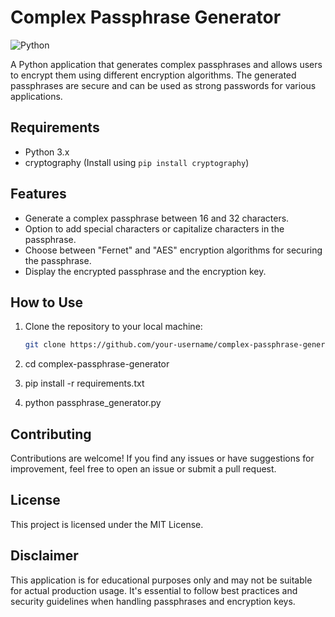 # Complex Passphrase Generator

![Python](https://img.shields.io/badge/python-3.x-blue.svg)

A Python application that generates complex passphrases and allows users to encrypt them using different encryption algorithms. The generated passphrases are secure and can be used as strong passwords for various applications.

## Requirements

- Python 3.x
- cryptography (Install using `pip install cryptography`)

## Features

- Generate a complex passphrase between 16 and 32 characters.
- Option to add special characters or capitalize characters in the passphrase.
- Choose between "Fernet" and "AES" encryption algorithms for securing the passphrase.
- Display the encrypted passphrase and the encryption key.

## How to Use

1. Clone the repository to your local machine:

   ```bash
   git clone https://github.com/your-username/complex-passphrase-generator.git

2. cd complex-passphrase-generator
3. pip install -r requirements.txt
4. python passphrase_generator.py

## Contributing
Contributions are welcome! If you find any issues or have suggestions for improvement, feel free to open an issue or submit a pull request.

## License
This project is licensed under the MIT License.

## Disclaimer
This application is for educational purposes only and may not be suitable for actual production usage. It's essential to follow best practices and security guidelines when handling passphrases and encryption keys.



